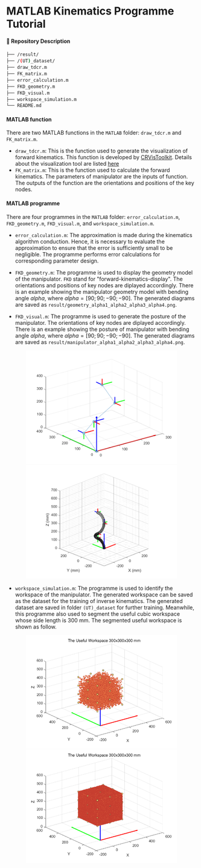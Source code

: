 # MATLAB Kinematics Programme Tutorial 
#### 📁 Repository Description
```sh
├── /result/
├── /(UT)_dataset/
├── draw_tdcr.m
├── FK_matrix.m
├── error_calculation.m
├── FKD_geometry.m
├── FKD_visual.m
├── workspace_simulation.m
└── README.md
```

#### MATLAB function
There are two MATLAB functions in the `MATLAB` folder: `draw_tdcr.m` and `FK_matrix.m`. 
+ `draw_tdcr.m`: This is the function used to generate the visualization of forward kinematics. This function is developed by [CRVisToolkit](https://github.com/ContinuumRoboticsLab/CRVisToolkit). Details about the visualization tool are listed [here](https://www.opencontinuumrobotics.com/)
+ `FK_matrix.m`: This is the function used to calculate the forward kinematics. The parameters of manipulator are the inputs of function. The outputs of the function are the orientations and positions of the key nodes.    
#### MATLAB programme
There are four programmes in the `MATLAB` folder: `error_calculation.m`, `FKD_geometry.m`, `FKD_visual.m`, and `workspace_simulation.m`.
+ `error_calculation.m`: The approximation is made during the kinematics algorithm conduction. Hence, it is necessary to evaluate the approximation to ensure that the error is sufficiently small to be negligible. The programme performs error calculations for corresponding parameter design.

+ `FKD_geometry.m`: The programme is used to display the geometry model of the manipulator. `FKD` stand for "forward-kinematics-display". The orientations and positions of key nodes are diplayed accordingly. There is an example showing the manipulator geometry model with bending angle $alpha$, where $alpha = [90;90;-90;-90]$. The generated diagrams are saved as `result/geometry_alpha1_alpha2_alpha3_alpha4.png`.  

+ `FKD_visual.m`: The programme is used to generate the posture of the manipulator. The orientations of key nodes are diplayed accordingly. There is an example showing the posture of manipulator with bending angle $alpha$, where $alpha = [90;90;-90;-90]$. The generated diagrams are saved as `result/manipulator_alpha1_alpha2_alpha3_alpha4.png`.    
<p align="center">
  <img src="result/geometry_90_90_-90_-90.png" width="400" height="300" alt="geometry_model_display">
  <img src="result/manipulator_90_90_-90_-90.png" width="400" height="300" alt="visualization_display">
</p>

+ `workspace_simulation.m`: The programme is used to identify the workspace of the manipulator. The generated workspace can be saved as the dataset for the training of inverse kinematics. The generated dataset are saved in folder `(UT)_dataset` for further training. Meanwhile, this programme also used to segment the useful cubic workspace whose side length is 300 mm. The segmented useful workspace is shown as follow.
<p align="center">
  <img src="result/useful_boundage_100000.png" width="400" height="300" alt="useful workspace">
  <img src="result/useful_boundage_100000000.png" width="400" height="300" alt="useful workspace">
</p>